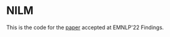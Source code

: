 # NILM
This is the code for the [paper](https://arxiv.org/pdf/2210.12302.pdf) accepted at EMNLP'22 Findings.
